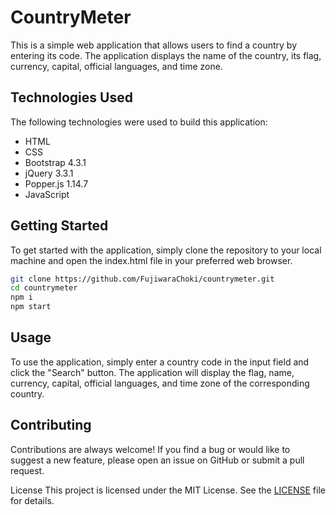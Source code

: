 # CountryMeter
This is a simple web application that allows users to find a country by entering its code. The application displays the name of the country, its flag, currency, capital, official languages, and time zone.

## Technologies Used
The following technologies were used to build this application:

* HTML
* CSS
* Bootstrap 4.3.1
* jQuery 3.3.1
* Popper.js 1.14.7
* JavaScript

## Getting Started
To get started with the application, simply clone the repository to your local machine and open the index.html file in your preferred web browser.

```bash
git clone https://github.com/FujiwaraChoki/countrymeter.git
cd countrymeter
npm i
npm start
```

## Usage
To use the application, simply enter a country code in the input field and click the "Search" button. The application will display the flag, name, currency, capital, official languages, and time zone of the corresponding country.

## Contributing
Contributions are always welcome! If you find a bug or would like to suggest a new feature, please open an issue on GitHub or submit a pull request.

License
This project is licensed under the MIT License. See the [LICENSE](LICENSE) file for details.